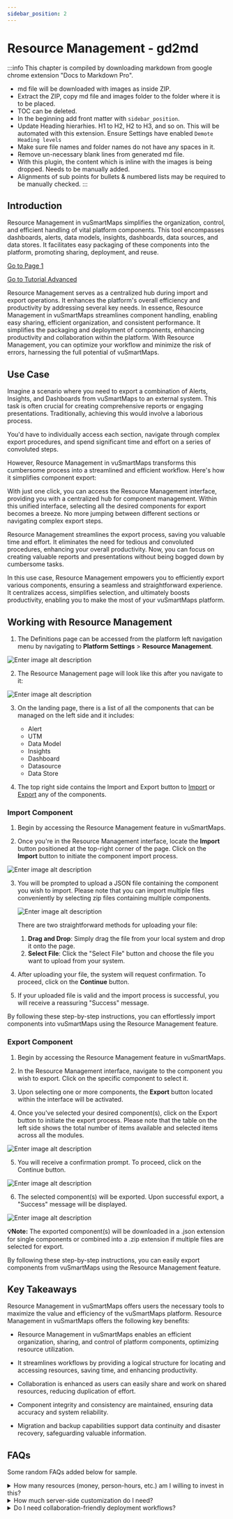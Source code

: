 ```yaml
---
sidebar_position: 2
---
```


# Resource Management - gd2md
:::info
This chapter is compiled by downloading markdown from google chrome extension "Docs to Markdown Pro".
- md file will be downloaded with images as inside ZIP.
- Extract the ZIP, copy md file and images folder to the folder where it is to be placed.
- TOC can be deleted.
- In the beginning add front matter with `sidebar_position`.
- Update Heading hierarhies. H1 to H2, H2 to H3, and so on. This will be automated with this extension. Ensure Settings have enabled `Demote Heading levels`
- Make sure file names and folder names do not have any spaces in it.
- Remove un-necessary blank lines from generated md file.
- With this plugin, the content which is inline with the images is being dropped. Needs to be manually added.
- Alignments of sub points for bullets & numbered lists may be required to be manually checked.
:::


## Introduction

Resource Management in vuSmartMaps simplifies the organization, control, and efficient handling of vital platform components. This tool encompasses dashboards, alerts, data models, insights, dashboards, data sources, and data stores. It facilitates easy packaging of these components into the platform, promoting sharing, deployment, and reuse.

[Go to Page 1](./Resource-Management/#use-case)

[Go to Tutorial Advanced](../tutorial-extras/manage-docs-versions/#add-a-version-dropdown)

Resource Management serves as a centralized hub during import and export operations. It enhances the platform's overall efficiency and productivity by addressing several key needs. In essence, Resource Management in vuSmartMaps streamlines component handling, enabling easy sharing, efficient organization, and consistent performance. It simplifies the packaging and deployment of components, enhancing productivity and collaboration within the platform. With Resource Management, you can optimize your workflow and minimize the risk of errors, harnessing the full potential of vuSmartMaps.

## Use Case

Imagine a scenario where you need to export a combination of Alerts, Insights, and Dashboards from vuSmartMaps to an external system. This task is often crucial for creating comprehensive reports or engaging presentations. Traditionally, achieving this would involve a laborious process.

You'd have to individually access each section, navigate through complex export procedures, and spend significant time and effort on a series of convoluted steps.

However, Resource Management in vuSmartMaps transforms this cumbersome process into a streamlined and efficient workflow. Here's how it simplifies component export:

With just one click, you can access the Resource Management interface, providing you with a centralized hub for component management. Within this unified interface, selecting all the desired components for export becomes a breeze. No more jumping between different sections or navigating complex export steps.

Resource Management streamlines the export process, saving you valuable time and effort. It eliminates the need for tedious and convoluted procedures, enhancing your overall productivity. Now, you can focus on creating valuable reports and presentations without being bogged down by cumbersome tasks.

In this use case, Resource Management empowers you to efficiently export various components, ensuring a seamless and straightforward experience. It centralizes access, simplifies selection, and ultimately boosts productivity, enabling you to make the most of your vuSmartMaps platform.

## Working with Resource Management

1. The Definitions page can be accessed from the platform left navigation menu by navigating to **Platform Settings** > **Resource Management**.

![Enter image alt description](Images/P27_Image_1.png)

2. The Resource Management page will look like this after you navigate to it:

![Enter image alt description](Images/fsu_Image_2.png)

3. On the landing page, there is a list of all the components that can be managed on the left side and it includes:

    - Alert
    - UTM
    - Data Model
    - Insights
    - Dashboard
    - Datasource
    - Data Store

4. The top right side contains the Import and Export button to [Import](#import-component) or [Export](#export-component) any of the components.

### Import Component

1. Begin by accessing the Resource Management feature in vuSmartMaps.

2. Once you're in the Resource Management interface, locate the **Import** button positioned at the top-right corner of the page. Click on the **Import** button to initiate the component import process.

![Enter image alt description](Images/dyL_Image_3.png)

3. You will be prompted to upload a JSON file containing the component you wish to import. Please note that you can import multiple files conveniently by selecting zip files containing multiple components.

   ![Enter image alt description](Images/44B_Image_4.png)

   There are two straightforward methods for uploading your file:

   1. **Drag and Drop**: Simply drag the file from your local system and drop it onto the page.  
   2. **Select File**: Click the "Select File" button and choose the file you want to upload from your system.

4. After uploading your file, the system will request confirmation. To proceed, click on the **Continue** button.

5. If your uploaded file is valid and the import process is successful, you will receive a reassuring "Success" message.

By following these step-by-step instructions, you can effortlessly import components into vuSmartMaps using the Resource Management feature.

### Export Component

1. Begin by accessing the Resource Management feature in vuSmartMaps.

2. In the Resource Management interface, navigate to the component you wish to export. Click on the specific component to select it.

3. Upon selecting one or more components, the **Export** button located within the interface will be activated.

4. Once you've selected your desired component(s), click on the Export button to initiate the export process. Please note that the table on the left side shows the total number of items available and selected items across all the modules.

![Enter image alt description](Images/bln_Image_5.png)

5. You will receive a confirmation prompt. To proceed, click on the Continue button.

![Enter image alt description](Images/vPB_Image_6.png)

6. The selected component(s) will be exported. Upon successful export, a "Success" message will be displayed.

![Enter image alt description](Images/PXH_Image_7.png)

**💡Note:** The exported component(s) will be downloaded in a .json extension for single components or combined into a .zip extension if multiple files are selected for export.

By following these step-by-step instructions, you can easily export components from vuSmartMaps using the Resource Management feature.

## Key Takeaways

Resource Management in vuSmartMaps offers users the necessary tools to maximize the value and efficiency of the vuSmartMaps platform. Resource Management in vuSmartMaps offers the following key benefits:

- Resource Management in vuSmartMaps enables an efficient organization, sharing, and control of platform components, optimizing resource utilization.

- It streamlines workflows by providing a logical structure for locating and accessing resources, saving time, and enhancing productivity.

- Collaboration is enhanced as users can easily share and work on shared resources, reducing duplication of effort.

- Component integrity and consistency are maintained, ensuring data accuracy and system reliability.

- Migration and backup capabilities support data continuity and disaster recovery, safeguarding valuable information.


## FAQs
Some random FAQs added below for sample.
<details>

<summary>
  How many resources (money, person-hours, etc.) am I willing to invest in this?
</summary>

- 🔴 Self-hosting requires experience in networking as well as Linux and web server administration. It's the most difficult option, and would require the most time to manage successfully. Expense-wise, cloud services are almost never free, and purchasing/deploying an onsite server can be even more costly.
- 🟢 Jamstack providers can help you set up a working website in almost no time and offer features like server-side redirects that are easily configurable. Many providers offer generous build-time quotas even for free plans that you would almost never exceed. However, free plans have limits, and you would need to pay once you hit those limits. Check the pricing page of your provider for details.
- 🟡 The GitHub Pages deployment workflow can be tedious to set up. (Evidence: see the length of Deploying to GitHub Pages) However, this service (including build and deployment) is always free for public repositories, and we have detailed instructions to help you make it work.

</details>

<details>

<summary>How much server-side customization do I need?</summary>

- 🟢 With self-hosting, you have access to the entire server's configuration. You can configure the virtual host to serve different content based on the request URL, you can do complicated server-side redirects, you can implement authentication, and so on. If you need a lot of server-side features, self-host your website.
- 🟡 Jamstack usually offers some server-side configuration (e.g. URL formatting (trailing slashes), server-side redirects, etc.).
- 🔴 GitHub Pages doesn't expose server-side configuration besides enforcing HTTPS and setting CNAME records.

</details>

<details>

<summary>Do I need collaboration-friendly deployment workflows?</summary>

- 🟡 Self-hosted services can leverage continuous deployment functionality like Netlify, but more heavy-lifting is involved. Usually, you would designate a specific person to manage the deployment, and the workflow wouldn't be very git-based as opposed to the other two options.
- 🟢 Netlify and Vercel have deploy previews for every pull request, which is useful for a team to review work before merging to production. You can also manage a team with different member access to the deployment.
- 🟡 GitHub Pages cannot do deploy previews in a non-convoluted way. One repo can only be associated with one site deployment. On the other hand, you can control who has write access to the site's deployment.

</details>